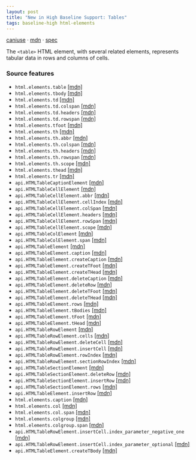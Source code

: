 ```yaml
---
layout: post
title: "New in High Baseline Support: Tables"
tags: baseline-high html-elements
---
```


[caniuse](https://caniuse.com/?search=table) · [mdn](https://developer.mozilla.org/en-US/search?q=Tables) · [spec](https://html.spec.whatwg.org/multipage/tables.html)

The `<table>` HTML element, with several related elements, represents tabular data in rows and columns of cells.

### Source features

- ``html.elements.table`` [[mdn]](https://developer.mozilla.org/en-US/search?q=html.elements.table)
- ``html.elements.tbody`` [[mdn]](https://developer.mozilla.org/en-US/search?q=html.elements.tbody)
- ``html.elements.td`` [[mdn]](https://developer.mozilla.org/en-US/search?q=html.elements.td)
- ``html.elements.td.colspan`` [[mdn]](https://developer.mozilla.org/en-US/search?q=html.elements.td.colspan)
- ``html.elements.td.headers`` [[mdn]](https://developer.mozilla.org/en-US/search?q=html.elements.td.headers)
- ``html.elements.td.rowspan`` [[mdn]](https://developer.mozilla.org/en-US/search?q=html.elements.td.rowspan)
- ``html.elements.tfoot`` [[mdn]](https://developer.mozilla.org/en-US/search?q=html.elements.tfoot)
- ``html.elements.th`` [[mdn]](https://developer.mozilla.org/en-US/search?q=html.elements.th)
- ``html.elements.th.abbr`` [[mdn]](https://developer.mozilla.org/en-US/search?q=html.elements.th.abbr)
- ``html.elements.th.colspan`` [[mdn]](https://developer.mozilla.org/en-US/search?q=html.elements.th.colspan)
- ``html.elements.th.headers`` [[mdn]](https://developer.mozilla.org/en-US/search?q=html.elements.th.headers)
- ``html.elements.th.rowspan`` [[mdn]](https://developer.mozilla.org/en-US/search?q=html.elements.th.rowspan)
- ``html.elements.th.scope`` [[mdn]](https://developer.mozilla.org/en-US/search?q=html.elements.th.scope)
- ``html.elements.thead`` [[mdn]](https://developer.mozilla.org/en-US/search?q=html.elements.thead)
- ``html.elements.tr`` [[mdn]](https://developer.mozilla.org/en-US/search?q=html.elements.tr)
- ``api.HTMLTableCaptionElement`` [[mdn]](https://developer.mozilla.org/en-US/search?q=api.HTMLTableCaptionElement)
- ``api.HTMLTableCellElement`` [[mdn]](https://developer.mozilla.org/en-US/search?q=api.HTMLTableCellElement)
- ``api.HTMLTableCellElement.abbr`` [[mdn]](https://developer.mozilla.org/en-US/search?q=api.HTMLTableCellElement.abbr)
- ``api.HTMLTableCellElement.cellIndex`` [[mdn]](https://developer.mozilla.org/en-US/search?q=api.HTMLTableCellElement.cellIndex)
- ``api.HTMLTableCellElement.colSpan`` [[mdn]](https://developer.mozilla.org/en-US/search?q=api.HTMLTableCellElement.colSpan)
- ``api.HTMLTableCellElement.headers`` [[mdn]](https://developer.mozilla.org/en-US/search?q=api.HTMLTableCellElement.headers)
- ``api.HTMLTableCellElement.rowSpan`` [[mdn]](https://developer.mozilla.org/en-US/search?q=api.HTMLTableCellElement.rowSpan)
- ``api.HTMLTableCellElement.scope`` [[mdn]](https://developer.mozilla.org/en-US/search?q=api.HTMLTableCellElement.scope)
- ``api.HTMLTableColElement`` [[mdn]](https://developer.mozilla.org/en-US/search?q=api.HTMLTableColElement)
- ``api.HTMLTableColElement.span`` [[mdn]](https://developer.mozilla.org/en-US/search?q=api.HTMLTableColElement.span)
- ``api.HTMLTableElement`` [[mdn]](https://developer.mozilla.org/en-US/search?q=api.HTMLTableElement)
- ``api.HTMLTableElement.caption`` [[mdn]](https://developer.mozilla.org/en-US/search?q=api.HTMLTableElement.caption)
- ``api.HTMLTableElement.createCaption`` [[mdn]](https://developer.mozilla.org/en-US/search?q=api.HTMLTableElement.createCaption)
- ``api.HTMLTableElement.createTFoot`` [[mdn]](https://developer.mozilla.org/en-US/search?q=api.HTMLTableElement.createTFoot)
- ``api.HTMLTableElement.createTHead`` [[mdn]](https://developer.mozilla.org/en-US/search?q=api.HTMLTableElement.createTHead)
- ``api.HTMLTableElement.deleteCaption`` [[mdn]](https://developer.mozilla.org/en-US/search?q=api.HTMLTableElement.deleteCaption)
- ``api.HTMLTableElement.deleteRow`` [[mdn]](https://developer.mozilla.org/en-US/search?q=api.HTMLTableElement.deleteRow)
- ``api.HTMLTableElement.deleteTFoot`` [[mdn]](https://developer.mozilla.org/en-US/search?q=api.HTMLTableElement.deleteTFoot)
- ``api.HTMLTableElement.deleteTHead`` [[mdn]](https://developer.mozilla.org/en-US/search?q=api.HTMLTableElement.deleteTHead)
- ``api.HTMLTableElement.rows`` [[mdn]](https://developer.mozilla.org/en-US/search?q=api.HTMLTableElement.rows)
- ``api.HTMLTableElement.tBodies`` [[mdn]](https://developer.mozilla.org/en-US/search?q=api.HTMLTableElement.tBodies)
- ``api.HTMLTableElement.tFoot`` [[mdn]](https://developer.mozilla.org/en-US/search?q=api.HTMLTableElement.tFoot)
- ``api.HTMLTableElement.tHead`` [[mdn]](https://developer.mozilla.org/en-US/search?q=api.HTMLTableElement.tHead)
- ``api.HTMLTableRowElement`` [[mdn]](https://developer.mozilla.org/en-US/search?q=api.HTMLTableRowElement)
- ``api.HTMLTableRowElement.cells`` [[mdn]](https://developer.mozilla.org/en-US/search?q=api.HTMLTableRowElement.cells)
- ``api.HTMLTableRowElement.deleteCell`` [[mdn]](https://developer.mozilla.org/en-US/search?q=api.HTMLTableRowElement.deleteCell)
- ``api.HTMLTableRowElement.insertCell`` [[mdn]](https://developer.mozilla.org/en-US/search?q=api.HTMLTableRowElement.insertCell)
- ``api.HTMLTableRowElement.rowIndex`` [[mdn]](https://developer.mozilla.org/en-US/search?q=api.HTMLTableRowElement.rowIndex)
- ``api.HTMLTableRowElement.sectionRowIndex`` [[mdn]](https://developer.mozilla.org/en-US/search?q=api.HTMLTableRowElement.sectionRowIndex)
- ``api.HTMLTableSectionElement`` [[mdn]](https://developer.mozilla.org/en-US/search?q=api.HTMLTableSectionElement)
- ``api.HTMLTableSectionElement.deleteRow`` [[mdn]](https://developer.mozilla.org/en-US/search?q=api.HTMLTableSectionElement.deleteRow)
- ``api.HTMLTableSectionElement.insertRow`` [[mdn]](https://developer.mozilla.org/en-US/search?q=api.HTMLTableSectionElement.insertRow)
- ``api.HTMLTableSectionElement.rows`` [[mdn]](https://developer.mozilla.org/en-US/search?q=api.HTMLTableSectionElement.rows)
- ``api.HTMLTableElement.insertRow`` [[mdn]](https://developer.mozilla.org/en-US/search?q=api.HTMLTableElement.insertRow)
- ``html.elements.caption`` [[mdn]](https://developer.mozilla.org/en-US/search?q=html.elements.caption)
- ``html.elements.col`` [[mdn]](https://developer.mozilla.org/en-US/search?q=html.elements.col)
- ``html.elements.col.span`` [[mdn]](https://developer.mozilla.org/en-US/search?q=html.elements.col.span)
- ``html.elements.colgroup`` [[mdn]](https://developer.mozilla.org/en-US/search?q=html.elements.colgroup)
- ``html.elements.colgroup.span`` [[mdn]](https://developer.mozilla.org/en-US/search?q=html.elements.colgroup.span)
- ``api.HTMLTableRowElement.insertCell.index_parameter_negative_one`` [[mdn]](https://developer.mozilla.org/en-US/search?q=api.HTMLTableRowElement.insertCell.index_parameter_negative_one)
- ``api.HTMLTableRowElement.insertCell.index_parameter_optional`` [[mdn]](https://developer.mozilla.org/en-US/search?q=api.HTMLTableRowElement.insertCell.index_parameter_optional)
- ``api.HTMLTableElement.createTBody`` [[mdn]](https://developer.mozilla.org/en-US/search?q=api.HTMLTableElement.createTBody)
